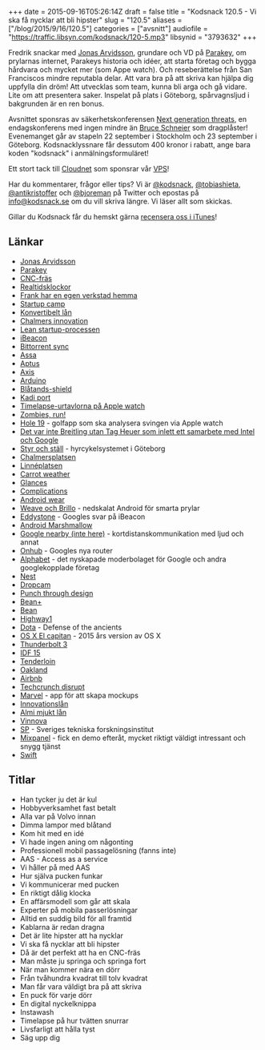 +++
date = 2015-09-16T05:26:14Z
draft = false
title = "Kodsnack 120.5 - Vi ska få nycklar att bli hipster"
slug = "120.5"
aliases = ["/blog/2015/9/16/120.5"]
categories = ["avsnitt"]
audiofile = "https://traffic.libsyn.com/kodsnack/120-5.mp3"
libsynid = "3793632"
+++

Fredrik snackar med [Jonas Arvidsson](https://twitter.com/j_arvidsson86), grundare och VD på [Parakey](http://www.parakey.co/), om prylarnas internet, Parakeys historia och idéer, att starta företag och bygga hårdvara och mycket mer (som Appe watch). Och reseberättelse från San Franciscos mindre reputabla delar. Att vara bra på att skriva kan hjälpa dig uppfylla din dröm! Att utvecklas som team, kunna bli arga och gå vidare. Lite om att presentera saker. Inspelat på plats i Göteborg, spårvagnsljud i bakgrunden är en ren bonus.

Avsnittet sponsras av säkerhetskonferensen [Next generation threats](http://www.nextgenerationthreats.se), en endagskonferens med ingen mindre än [Bruce Schneier](https://en.wikipedia.org/wiki/Bruce_Schneier) som dragplåster! Evenemanget går av stapeln 22 september i Stockholm och 23 september i Göteborg. Kodsnacklyssnare får dessutom 400 kronor i rabatt, ange bara koden "kodsnack" i anmälningsformuläret!

Ett stort tack till [Cloudnet](http://www.cloudnet.se) som sponsrar vår [VPS](http://en.wikipedia.org/wiki/Virtual_private_server)!

Har du kommentarer, frågor eller tips? Vi är [@kodsnack](https://www.twitter.com/kodsnack), [@tobiashieta](https://www.twitter.com/tobiashieta), [@antikristoffer](https://www.twitter.com/antikristoffer) och [@bjoreman](https://www.twitter.com/bjoreman) på Twitter och epostas på [info@kodsnack.se](mailto:info@kodsnack.se) om du vill skriva längre. Vi läser allt som skickas.

Gillar du Kodsnack får du hemskt gärna [recensera oss i iTunes](http://itunes.apple.com/se/podcast/kodsnack/id561631498?l=en)!

## Länkar ##
* [Jonas Arvidsson](https://twitter.com/j_arvidsson86)
* [Parakey](http://www.parakey.co/)
* [CNC-fräs](https://sv.wikipedia.org/wiki/Fr%C3%A4smaskin)
* [Realtidsklockor](https://en.wikipedia.org/wiki/Real-time_clock)
* [Frank har en egen verkstad hemma](https://twitter.com/FrankMcDoogle)
* [Startup camp](http://www.chalmersinnovation.com/startupcamps/)
* [Konvertibelt lån](https://sv.wikipedia.org/wiki/Konvertibel)
* [Chalmers innovation](http://www.chalmersinnovation.com/)
* [Lean startup-processen](https://en.wikipedia.org/wiki/Lean_startup)
* [iBeacon](https://en.wikipedia.org/wiki/IBeacon)
* [Bittorrent sync](https://en.wikipedia.org/wiki/BitTorrent_Sync)
* [Assa](https://sv.wikipedia.org/wiki/Assa)
* [Aptus](http://www.aptus.se/sv/site/aptusse/)
* [Axis](http://www.axis.com/se/sv/)
* [Arduino](https://en.wikipedia.org/wiki/Arduino)
* [Blåtands-shield](http://www.seeedstudio.com/wiki/Bluetooth_Shield)
* [Kadi port](https://www.kickstarter.com/projects/714748206/the-kadi-port-a-macbook-essential)
* [Timelapse-urtavlorna på Apple watch](https://www.youtube.com/watch?v=oIGBWZtjbIc)
* [Zombies, run!](https://zombiesrungame.com/)
* [Hole 19](http://blog.hole19golf.com/hole19-for-apple-watch/) - golfapp som ska analysera svingen via Apple watch
* [Det var inte Breitling utan Tag Heuer som inlett ett samarbete med Intel och Google](http://www.wareable.com/android-wear/tag-heuer-android-wear-price-release-date-specs-958)
* [Styr och ställ](http://www.goteborgbikes.se/) - hyrcykelsystemet i Göteborg
* [Chalmersplatsen](https://www.google.com/maps/place/Chalmersplatsen,+412+58+G%C3%B6teborg,+Sverige/@57.6897452,11.9737214,17z/data=!3m1!4b1!4m2!3m1!1s0x464ff30cc08dce05:0xbc88461bd6eb2922)
* [Linnéplatsen](https://sv.wikipedia.org/wiki/Linn%C3%A9platsen)
* [Carrot weather](http://www.meetcarrot.com/weather/)
* [Glances](https://support.apple.com/kb/PH20769?locale=en_US)
* [Complications](https://developer.apple.com/library/prerelease/watchos/documentation/General/Conceptual/AppleWatch2TransitionGuide/DesigningaComplication.html)
* [Android wear](https://en.wikipedia.org/wiki/Android_Wear)
* [Weave och Brillo](https://developers.google.com/brillo/) - nedskalat Android för smarta prylar
* [Eddystone](http://arstechnica.com/gadgets/2015/07/meet-googles-eddystone-a-flexible-open-source-ibeacon-fighter/) - Googles svar på iBeacon
* [Android Marshmallow](https://en.wikipedia.org/wiki/Android_Marshmallow)
* [Google nearby (inte here)](https://developers.google.com/nearby/) - kortdistanskommunikation med ljud och annat
* [Onhub](https://on.google.com/hub/) - Googles nya router
* [Alphabet](https://abc.xyz/) - det nyskapade moderbolaget för Google och andra googlekopplade företag
* [Nest](https://en.wikipedia.org/wiki/Nest_Labs)
* [Dropcam](https://en.wikipedia.org/wiki/Dropcam)
* [Punch through design](https://punchthrough.com/)
* [Bean+](https://punchthrough.com/bean-plus)
* [Bean](https://punchthrough.com/bean-teaser)
* [Highway1](http://highway1.io/)
* [Dota](https://en.wikipedia.org/wiki/Defense_of_the_Ancients) - Defense of the ancients
* [OS X El capitan](https://en.wikipedia.org/wiki/OS_X_El_Capitan) - 2015 års version av OS X
* [Thunderbolt 3](https://en.wikipedia.org/wiki/Thunderbolt_%28interface%29#Thunderbolt_3)
* [IDF 15](http://www.intel.com/content/www/us/en/intel-developer-forum-idf/san-francisco/2015/idf-2015-san-francisco.html?iid=subhdr%2Bdevctr_idf)
* [Tenderloin](https://en.wikipedia.org/wiki/Tenderloin,_San_Francisco)
* [Oakland](https://en.wikipedia.org/wiki/Oakland,_California)
* [Airbnb](https://en.wikipedia.org/wiki/Airbnb)
* [Techcrunch disrupt](https://en.wikipedia.org/wiki/TechCrunch#TechCrunch_Disrupt)
* [Marvel](https://marvelapp.com/) - app för att skapa mockups
* [Innovationslån](http://www.almi.se/Vast/Erbjudanden/Innovationslan/)
* [Almi mjukt lån](http://www.foretagande.se/offentlig-finansiering-skillnader-mellan-olika-stodprogram/)
* [Vinnova](https://sv.wikipedia.org/wiki/Verket_f%C3%B6r_innovationssystem)
* [SP](http://www.sp.se/sv/Sidor/default.aspx) - Sveriges tekniska forskningsinstitut
* [Mixpanel](https://mixpanel.com/) - fick en demo efteråt, mycket riktigt väldigt intressant och snygg tjänst
* [Swift](https://en.wikipedia.org/wiki/Swift_%28programming_language%29)

## Titlar ##
* Han tycker ju det är kul
* Hobbyverksamhet fast betalt
* Alla var på Volvo innan
* Dimma lampor med blåtand
* Kom hit med en idé
* Vi hade ingen aning om någonting
* Professionell mobil passagelösning (fanns inte)
* AAS - Access as a service
* Vi håller på med AAS
* Hur själva pucken funkar
* Vi kommunicerar med pucken
* En riktigt dålig klocka
* En affärsmodell som går att skala
* Experter på mobila passerlösningar
* Alltid en suddig bild för all framtid
* Kablarna är redan dragna
* Det är lite hipster att ha nycklar
* Vi ska få nycklar att bli hipster
* Då är det perfekt att ha en CNC-fräs
* Man måste ju springa och springa fort
* När man kommer nära en dörr
* Från tvåhundra kvadrat till tolv kvadrat
* Man får vara väldigt bra på att skriva
* En puck för varje dörr
* En digital nyckelknippa
* Instawash
* Timelapse på hur tvätten snurrar
* Livsfarligt att hålla tyst
* Säg upp dig